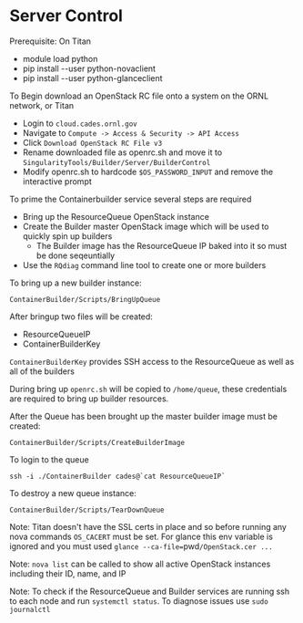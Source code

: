# Server Control

Prerequisite: On Titan
* module load python
* pip install --user python-novaclient
* pip install --user python-glanceclient

To Begin download an OpenStack RC file onto a system on the ORNL network, or Titan
* Login to `cloud.cades.ornl.gov`
* Navigate to `Compute -> Access & Security -> API Access`
* Click `Download OpenStack RC File v3`
* Rename downloaded file as openrc.sh and move it to `SingularityTools/Builder/Server/BuilderControl`
* Modify openrc.sh to hardcode `$OS_PASSWORD_INPUT` and remove the interactive prompt

To prime the Containerbuilder service several steps are required
* Bring up the ResourceQueue OpenStack instance
* Create the Builder master OpenStack image which will be used to quickly spin up builders
    * The Builder image has the ResourceQueue IP baked into it so must be done seqeuntially
* Use the `RQdiag` command line tool to create one or more builders

To bring up a new builder instance:
```
ContainerBuilder/Scripts/BringUpQueue
```
After bringup two files will be created:
 * ResourceQueueIP
 * ContainerBuilderKey

 `ContainerBuilderKey` provides SSH access to the ResourceQueue as well as all of the builders

During bring up `openrc.sh` will be copied to `/home/queue`, these credentials are required to bring up builder resources.

After the Queue has been brought up the master builder image must be created:
```
ContainerBuilder/Scripts/CreateBuilderImage
```


To login to the queue
```
ssh -i ./ContainerBuilder cades@`cat ResourceQueueIP`
```

To destroy a new queue instance:
```
ContainerBuilder/Scripts/TearDownQueue
```

Note: Titan doesn't have the SSL certs in place and so before running any nova commands `OS_CACERT` must be set. For glance this env variable is ignored and you must used `glance --ca-file=`pwd`/OpenStack.cer ...`

Note: `nova list` can be called to show all active OpenStack instances including their ID, name, and IP

Note: To check if the ResourceQueue and Builder services are running ssh to each node and run `systemctl status`. To diagnose issues use `sudo journalctl`